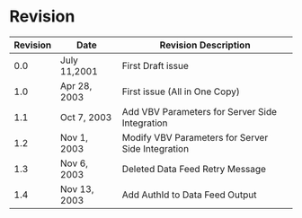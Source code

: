 # Revision

| Revision | Date         | Revision Description                              |
| -------- | ------------ | ------------------------------------------------- |
| 0.0      | July 11,2001 | First Draft issue                                 |
| 1.0      | Apr 28, 2003 | First issue (All in One Copy)                     |
| 1.1      | Oct 7, 2003  | Add VBV Parameters for Server Side Integration    |
| 1.2      | Nov 1, 2003  | Modify VBV Parameters for Server Side Integration |
| 1.3      | Nov 6, 2003  | Deleted Data Feed Retry Message                   |
| 1.4      | Nov 13, 2003 | Add AuthId to Data Feed Output                    |
